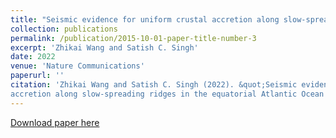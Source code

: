 ```yaml
---
title: "Seismic evidence for uniform crustal accretion along slow-spreading ridges in the equatorial Atlantic Ocean"
collection: publications
permalink: /publication/2015-10-01-paper-title-number-3
excerpt: 'Zhikai Wang and Satish C. Singh'
date: 2022
venue: 'Nature Communications'
paperurl: ''
citation: 'Zhikai Wang and Satish C. Singh (2022). &quot;Seismic evidence for uniform crustal
accretion along slow-spreading ridges in the equatorial Atlantic Ocean 13.&quot; <i> Nature Communications</i>. 13, 7809.'
---
```

[Download paper here](http://academicpages.github.io/files/paper3.pdf)

